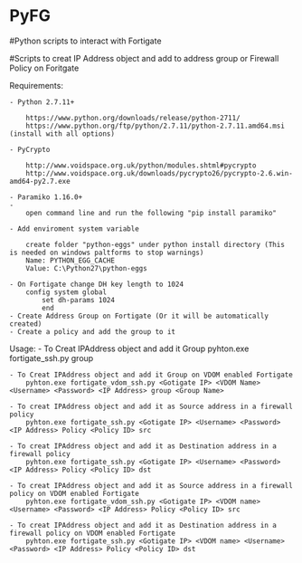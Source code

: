 # PyFG
#Python scripts to interact with Fortigate

#Scripts to creat IP Address object and add to address group or Firewall Policy on Foritgate


Requirements:

	- Python 2.7.11+
	
		https://www.python.org/downloads/release/python-2711/
		https://www.python.org/ftp/python/2.7.11/python-2.7.11.amd64.msi (install with all options)

	- PyCrypto
	
		http://www.voidspace.org.uk/python/modules.shtml#pycrypto
		http://www.voidspace.org.uk/downloads/pycrypto26/pycrypto-2.6.win-amd64-py2.7.exe
	
	- Paramiko 1.16.0+
	- 
		open command line and run the following "pip install paramiko"

	- Add enviroment system variable
	
		create folder "python-eggs" under python install directory (This is needed on windows paltforms to stop warnings)
		Name: PYTHON_EGG_CACHE
		Value: C:\Python27\python-eggs

	- On Fortigate change DH key length to 1024
		config system global
			set dh-params 1024
			end
	- Create Address Group on Fortigate (Or it will be automatically created)
	- Create a policy and add the group to it
		

Usage:
	- To Creat IPAddress object and add it Group
		pyhton.exe fortigate_ssh.py <Gotigate IP> <Username> <Password> <IP Address> group <Group Name>
		
	- To Creat IPAddress object and add it Group on VDOM enabled Fortigate
		pyhton.exe fortigate_vdom_ssh.py <Gotigate IP> <VDOM Name> <Username> <Password> <IP Address> group <Group Name>
		
	- To creat IPAddress object and add it as Source address in a firewall policy
		pyhton.exe fortigate_ssh.py <Gotigate IP> <Username> <Password> <IP Address> Policy <Policy ID> src
		
	- To creat IPAddress object and add it as Destination address in a firewall policy
		pyhton.exe fortigate_ssh.py <Gotigate IP> <Username> <Password> <IP Address> Policy <Policy ID> dst
		
	- To creat IPAddress object and add it as Source address in a firewall policy on VDOM enabled Fortigate
		pyhton.exe fortigate_vdom_ssh.py <Gotigate IP> <VDOM name> <Username> <Password> <IP Address> Policy <Policy ID> src
		
	- To creat IPAddress object and add it as Destination address in a firewall policy on VDOM enabled Fortigate
		pyhton.exe fortigate_ssh.py <Gotigate IP> <VDOM name> <Username> <Password> <IP Address> Policy <Policy ID> dst
